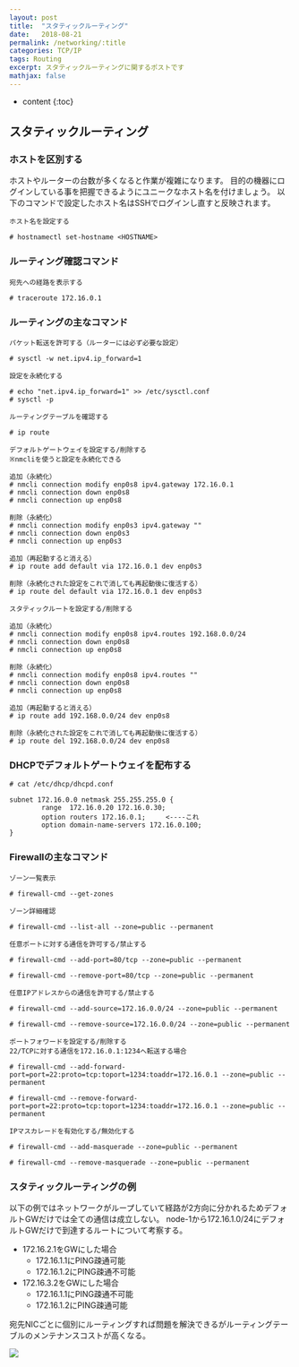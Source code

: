 ```yaml
---
layout: post
title:  "スタティックルーティング"
date:   2018-08-21
permalink: /networking/:title
categories: TCP/IP
tags: Routing
excerpt: スタティックルーティングに関するポストです
mathjax: false
---
```

 
* content
{:toc}

## スタティックルーティング

### ホストを区別する

ホストやルーターの台数が多くなると作業が複雑になります。
目的の機器にログインしている事を把握できるようにユニークなホスト名を付けましょう。
以下のコマンドで設定したホスト名はSSHでログインし直すと反映されます。

```
ホスト名を設定する

# hostnamectl set-hostname <HOSTNAME>
```

### ルーティング確認コマンド

```
宛先への経路を表示する

# traceroute 172.16.0.1
```

### ルーティングの主なコマンド

```
パケット転送を許可する（ルーターには必ず必要な設定）

# sysctl -w net.ipv4.ip_forward=1

設定を永続化する

# echo "net.ipv4.ip_forward=1" >> /etc/sysctl.conf
# sysctl -p
```


```
ルーティングテーブルを確認する

# ip route
```

```
デフォルトゲートウェイを設定する/削除する
※nmcliを使うと設定を永続化できる

追加（永続化）
# nmcli connection modify enp0s8 ipv4.gateway 172.16.0.1
# nmcli connection down enp0s8
# nmcli connection up enp0s8

削除（永続化）
# nmcli connection modify enp0s3 ipv4.gateway ""
# nmcli connection down enp0s3
# nmcli connection up enp0s3

追加（再起動すると消える）
# ip route add default via 172.16.0.1 dev enp0s3

削除（永続化された設定をこれで消しても再起動後に復活する）
# ip route del default via 172.16.0.1 dev enp0s3

```

```
スタティックルートを設定する/削除する

追加（永続化）
# nmcli connection modify enp0s8 ipv4.routes 192.168.0.0/24
# nmcli connection down enp0s8
# nmcli connection up enp0s8

削除（永続化）
# nmcli connection modify enp0s8 ipv4.routes ""
# nmcli connection down enp0s8
# nmcli connection up enp0s8

追加（再起動すると消える）
# ip route add 192.168.0.0/24 dev enp0s8

削除（永続化された設定をこれで消しても再起動後に復活する）
# ip route del 192.168.0.0/24 dev enp0s8
```

### DHCPでデフォルトゲートウェイを配布する

```
# cat /etc/dhcp/dhcpd.conf

subnet 172.16.0.0 netmask 255.255.255.0 {
        range  172.16.0.20 172.16.0.30;
        option routers 172.16.0.1;     <----これ
        option domain-name-servers 172.16.0.100;
}
```

### Firewallの主なコマンド

```
ゾーン一覧表示

# firewall-cmd --get-zones
```

```
ゾーン詳細確認

# firewall-cmd --list-all --zone=public --permanent
```

```
任意ポートに対する通信を許可する/禁止する

# firewall-cmd --add-port=80/tcp --zone=public --permanent

# firewall-cmd --remove-port=80/tcp --zone=public --permanent
```

```
任意IPアドレスからの通信を許可する/禁止する

# firewall-cmd --add-source=172.16.0.0/24 --zone=public --permanent

# firewall-cmd --remove-source=172.16.0.0/24 --zone=public --permanent
```

```
ポートフォワードを設定する/削除する
22/TCPに対する通信を172.16.0.1:1234へ転送する場合

# firewall-cmd --add-forward-port=port=22:proto=tcp:toport=1234:toaddr=172.16.0.1 --zone=public --permanent

# firewall-cmd --remove-forward-port=port=22:proto=tcp:toport=1234:toaddr=172.16.0.1 --zone=public --permanent
```

```
IPマスカレードを有効化する/無効化する

# firewall-cmd --add-masquerade --zone=public --permanent

# firewall-cmd --remove-masquerade --zone=public --permanent
```

### スタティックルーティングの例

以下の例ではネットワークがループしていて経路が2方向に分かれるためデフォルトGWだけでは全ての通信は成立しない。
node-1から172.16.1.0/24にデフォルトGWだけで到達するルートについて考察する。

  - 172.16.2.1をGWにした場合
    - 172.16.1.1にPING疎通可能
    - 172.16.1.2にPING疎通不可能
  - 172.16.3.2をGWにした場合
    - 172.16.1.1にPING疎通不可能
    - 172.16.1.2にPING疎通可能

宛先NICごとに個別にルーティングすれば問題を解決できるがルーティングテーブルのメンテナンスコストが高くなる。

![]({{site.baseurl}}/images/static_route.png)
